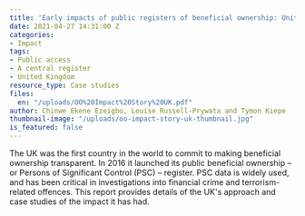 ```yaml
---
title: 'Early impacts of public registers of beneficial ownership: United Kingdom'
date: 2021-04-27 14:31:00 Z
categories:
- Impact
tags:
- Public access
- A central register
- United Kingdom
resource_type: Case studies
files:
  en: "/uploads/OO%20Impact%20Story%20UK.pdf"
author: Chinwe Ekene Ezeigbo, Louise Russell-Prywata and Tymon Kiepe
thumbnail-image: "/uploads/oo-impact-story-uk-thumbnail.jpg"
is_featured: false
---
```


The UK was the first country in the world to commit to making beneficial ownership transparent. In 2016 it launched its public beneficial ownership – or Persons of Significant Control (PSC) – register. PSC data is widely used, and has been critical in investigations into financial crime and terrorism-related offences. This report provides details of the UK's approach and case studies of the impact it has had.